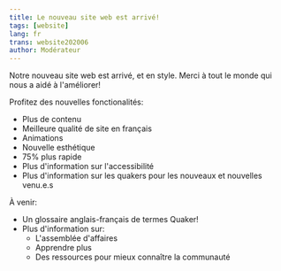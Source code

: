 ```yaml
---
title: Le nouveau site web est arrivé!
tags: [website]
lang: fr
trans: website202006
author: Modérateur
---
```

Notre nouveau site web est arrivé, et en style. Merci à tout le monde qui nous a aidé à l'améliorer!

Profitez des nouvelles fonctionalités:
* Plus de contenu
* Meilleure qualité de site en français
* Animations
* Nouvelle esthétique
* 75% plus rapide
* Plus d'information sur l'accessibilité
* Plus d'information sur les quakers pour les nouveaux et nouvelles venu.e.s

À venir:
* Un glossaire anglais-français de termes Quaker!
* Plus d'information sur:
  * L'assemblée d'affaires
  * Apprendre plus
  * Des ressources pour mieux connaître la communauté
